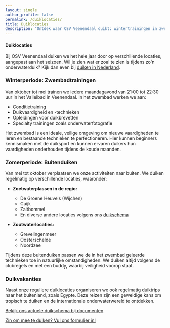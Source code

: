 ```yaml
---
layout: single
author_profile: false
permalink: /duiklocaties/
title: Duiklocaties
description: "Ontdek waar OSV Veenendaal duikt: wintertrainingen in zwembad De Vallei en zomerduiken in diverse meren en plassen in Nederland."
---
```


#### Duiklocaties

Bij OSV Veenendaal duiken we het hele jaar door op verschillende locaties, aangepast aan het seizoen. Wil je zien wat er zoal te zien is tijdens zo'n onderwaterduik? Kijk dan even bij 
[duiken in Nederland](/duiken-in-nederland/).

### Winterperiode: Zwembadtrainingen

Van oktober tot mei trainen we iedere maandagavond van 21:00 tot 22:30 uur in het Valleibad in Veenendaal. In het zwembad werken we aan:

- Conditietraining
- Duikvaardigheid en -technieken
- Opleidingen voor duikbrevetten
- Specialty trainingen zoals onderwaterfotografie

Het zwembad is een ideale, veilige omgeving om nieuwe vaardigheden te leren en bestaande technieken te perfectioneren. Hier kunnen beginners kennismaken met de duiksport en kunnen ervaren duikers hun vaardigheden onderhouden tijdens de koude maanden.

### Zomerperiode: Buitenduiken

Van mei tot oktober verplaatsen we onze activiteiten naar buiten. We duiken regelmatig op verschillende locaties, waaronder:

- **Zoetwaterplassen in de regio:**
  - De Groene Heuvels (Wijchen)
  - Cuijk
  - Zaltbommel
  - En diverse andere locaties volgens ons [duikschema](/documenten/)

- **Zoutwaterlocaties:**
  - Grevelingenmeer
  - Oosterschelde
  - Noordzee

Tijdens deze buitenduiken passen we de in het zwembad geleerde technieken toe in natuurlijke omstandigheden. We duiken altijd volgens de clubregels en met een buddy, waarbij veiligheid voorop staat.

### Duikvakanties

Naast onze reguliere duiklocaties organiseren we ook regelmatig duiktrips naar het buitenland, zoals Egypte. Deze reizen zijn een geweldige kans om tropisch te duiken en de internationale onderwaterwereld te ontdekken.

[Bekijk ons actuele duikschema bij documenten](/documenten/)  

[Zin om mee te duiken? Vul ons formulier in!](https://forms.gle/m65W1JCuBNnB5Rjd8)    
